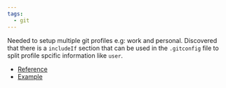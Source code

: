 ```yaml
---
tags:
  - git
---
```


Needed to setup multiple git profiles e.g: work and personal. Discovered that there is a `includeIf` section
that can be used in the `.gitconfig` file to split profile spcific information like `user`.

- [Reference](https://git-scm.com/docs/git-config#_includes) 
- [Example](https://git-scm.com/docs/git-config#_example)
